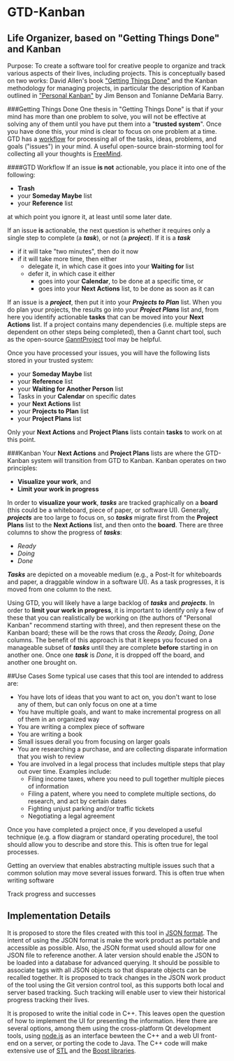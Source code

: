 # GTD-Kanban
## Life Organizer, based on "Getting Things Done" and Kanban

Purpose: To create a software tool for creative people to organize and track various aspects of their lives, including projects. This is conceptually based on two works: David Allen's book ["Getting Things Done"](https://en.wikipedia.org/wiki/Getting_Things_Done) and the Kanban methodology for managing projects, in particular the description of Kanban outlined in ["Personal Kanban"](http://www.personalkanban.com/) by Jim Benson and Tonianne DeMaria Barry.

###Getting Things Done
One thesis in "Getting Things Done" is that if your mind has more than one problem to solve, you will not be effective at solving any of them until you have put them into a "**trusted system**". Once you have done this, your mind is clear to focus on one problem at a time. GTD has a [workflow](https://en.wikipedia.org/wiki/Getting_Things_Done#/media/File:GTDcanonical.png) for processing all of the tasks, ideas, problems, and goals ("issues") in your mind. A useful open-source brain-storming tool for collecting all your thoughts is [FreeMind](http://freemind.sourceforge.net/wiki/index.php/Main_Page).

####GTD Workflow
If an issue **is not** actionable, you place it into one of the following:
-  **Trash**
-  your **Someday Maybe** list
-  your **Reference** list

at which point you ignore it, at least until some later date.

If an issue **is** actionable, the next question is whether it requires only a single step to complete (a ***task***), or not (a ***project***). If it is a ***task***
- if it will take "two minutes", then do it now
- if it will take more time, then either
  - delegate it, in which case it goes into your **Waiting for** list
  - defer it, in which case it either
    - goes into your **Calendar**, to be done at a specific time, or
    - goes into your **Next Actions** list, to be done as soon as it can

If an issue is a ***project***, then put it into your ***Projects to Plan*** list. When you do plan your projects, the results go into your ***Project Plans*** list and, from here you identify actionable **tasks** that can be moved into your **Next Actions** list. If a project contains many dependencies (i.e. multiple steps are dependent on other steps being completed), then a Gannt chart tool, such as the open-source [GanntProject](http://www.ganttproject.biz/) tool may be helpful.

Once you have processed your issues, you will have the following lists stored in your trusted system:
- your **Someday Maybe** list
- your **Reference** list
- your **Waiting for Another Person** list
- Tasks in your **Calendar** on specific dates
- your **Next Actions** list
- your **Projects to Plan** list
- your **Project Plans** list

Only your **Next Actions** and **Project Plans** lists contain **tasks** to work on at this point.

###Kanban
Your **Next Actions** and **Project Plans** lists are where the GTD-Kanban system will transition from GTD to Kanban. Kanban operates on two principles:
  - **Visualize your work**, and
  - **Limit your work in progress**

In order to **visualize your work**, ***tasks*** are tracked graphically on a **board** (this could be a whiteboard, piece of paper, or software UI). Generally, ***projects*** are too large to focus on, so ***tasks*** migrate first from the **Project Plans** list to the **Next Actions** list, and then onto the **board**. There are three columns to show the progress of ***tasks***:
  - *Ready*
  - *Doing*
  - *Done*

***Tasks*** are depicted on a moveable medium (e.g., a Post-It for whiteboards and paper, a draggable window in a software UI). As a task progresses, it is moved from one column to the next.

Using GTD, you will likely have a large backlog of ***tasks*** and ***projects***. In order to **limit your work in progress**, it is important to identify only a few of these that you can realistically be working on (the authors of "Personal Kanban" recommend starting with three), and then represent these on the Kanban board; these will be the rows that cross the *Ready, Doing, Done* columns. The benefit of this approach is that it keeps you focused on a manageable subset of ***tasks*** until they are complete **before** starting in on another one. Once one ***task*** is *Done*, it is dropped off the board, and another one brought on.

##Use Cases
Some typical use cases that this tool are intended to address are:
  - You have lots of ideas that you want to act on, you don't want to lose any of them, but can only focus on one at a time
  - You have multiple goals, and want to make incremental progress on all of them in an organized way
  - You are writing a complex piece of software
  - You are writing a book
  - Small issues derail you from focusing on larger goals
  - You are researching a purchase, and are collecting disparate information that you wish to review
  - You are involved in a legal process that includes multiple steps that play out over time. Examples include:
    - Filing income taxes, where you need to pull together multiple pieces of information
    - Filing a patent, where you need to complete multiple sections, do research, and act by certain dates
    - Fighting unjust parking and/or traffic tickets
    - Negotiating a legal agreement

Once you have completed a project once, if you developed a useful technique (e.g. a flow diagram or standard operating procedure), the tool should allow you to describe and store this. This is often true for legal processes.

Getting an overview that enables abstracting multiple issues such that a common solution may move several issues forward. This is often true when writing software

Track progress and successes

## Implementation Details
It is proposed to store the files created with this tool in [JSON format](http://www.json.org/). The intent of using the JSON format is make the work product as portable and accessible as possible. Also, the JSON format used should allow for one JSON file to reference another. A later version should enable the JSON to be loaded into a database for advanced querying. It should be possible to associate tags with all JSON objects so that disparate objects can be recalled together. It is proposed to track changes in the JSON work product of the tool using the Git version control tool, as this supports both local and server based tracking. Such tracking will enable user to view their historical progress tracking their lives.

It is proposed to write the initial code in C++. This leaves open the question of how to implement the UI for presenting the information. Here there are several options, among them using the cross-platform Qt development tools, using [node.js](https://nodejs.org/en/about/) as an interface bewteen the C++ and a web UI front-end on a server, or porting the code to Java. The C++ code will make extensive use of [STL](https://en.wikipedia.org/wiki/Standard_Template_Library) and the [Boost libraries](https://en.wikipedia.org/wiki/Boost_(C%2B%2B_libraries)).

